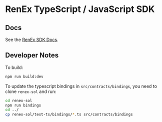 # RenEx TypeScript / JavaScript SDK

## Docs

See the [RenEx SDK Docs](https://republicprotocol.github.io/renex-sdk-docs).

## Developer Notes

To build:

```bash
npm run build:dev
```

To update the typescript bindings in `src/contracts/bindings`, you need to clone `renex-sol` and run:

```bash
cd renex-sol
npm run bindings
cd ../
cp renex-sol/test-ts/bindings/*.ts src/contracts/bindings
```
